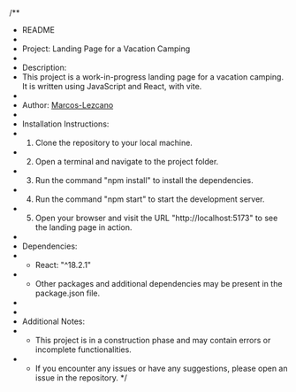 /**
 * README
 *
 * Project: Landing Page for a Vacation Camping
 *
 * Description:
 * This project is a work-in-progress landing page for a vacation camping. It is written using JavaScript and React, with vite.
 *
 * Author: [Marcos-Lezcano](https://github.com/marcos-lezcano)
 *
 * Installation Instructions:
 * 1. Clone the repository to your local machine.
 * 2. Open a terminal and navigate to the project folder.
 * 3. Run the command "npm install" to install the dependencies.
 * 4. Run the command "npm start" to start the development server.
 * 5. Open your browser and visit the URL "http://localhost:5173" to see the landing page in action.
 *
 * Dependencies:
 * - React: "^18.2.1"
 * - Other packages and additional dependencies may be present in the package.json file.
 *
 *
 * Additional Notes:
 * - This project is in a construction phase and may contain errors or incomplete functionalities.
 * - If you encounter any issues or have any suggestions, please open an issue in the repository.
 */
